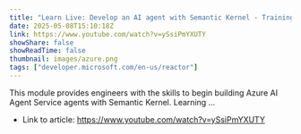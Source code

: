 ```yaml
---
title: "Learn Live: Develop an AI agent with Semantic Kernel - Training"
date: 2025-05-08T15:10:18Z
link: https://www.youtube.com/watch?v=ySsiPmYXUTY
showShare: false
showReadTime: false
thumbnail: images/azure.png
tags: ["developer.microsoft.com/en-us/reactor"]
---
```

This module provides engineers with the skills to begin building Azure AI Agent Service agents with Semantic Kernel. Learning ...

- Link to article: https://www.youtube.com/watch?v=ySsiPmYXUTY